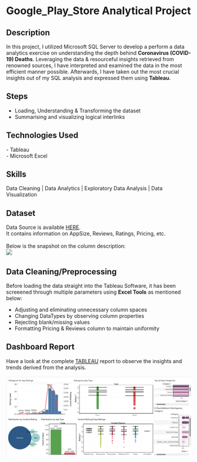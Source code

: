 # Google_Play_Store Analytical Project

<h2>Description</h2>
In this project, I utilized Microsoft SQL Server to develop a perform a data analytics exercise on understanding the depth behind <b>Coronavirus (COVID-19) Deaths</b>. Leveraging the data & resourceful insights retrieved from renowned sources, I have interpreted and examined the data in the most efficient manner possible. Afterwards, I have taken out the most crucial insights out of my SQL analysis and expressed them using <b>Tableau</b>.
</br>

## Steps
- Loading, Understanding & Transforming the dataset<br>
- Summarising and visualizing logical interlinks </b>

<h2>Technologies Used</h2>
- Tableau <br>
- Microsoft Excel

## Skills 
Data Cleaning | Data Analytics | Exploratory Data Analysis | Data Visualization

## Dataset 
Data Source is available [HERE](https://www.kaggle.com/code/tirendazacademy/google-play-store-eda-data-visualization#Data-Visualization).</br>It contains information on AppSize, Reviews, Ratings, Pricing, etc.<br></br>
Below is the snapshot on the column description:<br>
<img src="https://i.imgur.com/95s6asw.png"/>

## Data Cleaning/Preprocessing

Before loading the data straight into the Tableau Software, it has been screeened through multiple parameters using <b>Excel Tools</b> as mentioned below:<br>

- Adjusting and eliminating unnecessary column spaces 
- Changing DataTypes by observing column properties
- Rejecting blank/missing values
- Formatting Pricing & Reviews column to maintain uniformity
  
## Dashboard Report 
Have a look at the complete [TABLEAU](https://public.tableau.com/app/profile/anurag8230/viz/GooglePlayStoreAnalyticsProject/Dashboard) report to observe the insights and trends derived from the analysis.
<br></br>![Dashboard](https://github.com/KAnurag27/PlayStoreData/blob/main/gpsd.png)



